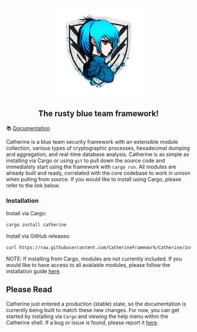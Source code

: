 <div align="center">
    <img src="assets/catherine_icon.png" width="50%" />
</div>

<h2 align="center">
    The rusty blue team framework!
</h2>

📚 [Documentation](https://docs.rs/crate/catherine/latest)

Catherine is a blue team security framework with an extensible module collection, various types of cryptographic processes, hexadecimal dumping and aggregation, and real-time database analysis. Catherine is as simple as installing via Cargo or using `git` to pull down the source code and immediately start using the framework with `cargo run`. All modules are already built and ready, correlated with the core codebase to work in unison when pulling from source. If you would like to install using Cargo, please refer to the link below.

### Installation
Install via Cargo:
```bash
cargo install catherine
```

Install via GitHub releases:
```bash
curl https://raw.githubusercontent.com/CatherineFramework/Catherine/install.sh | sh
```

NOTE: If installing from Cargo, modules are not currently included. If you would like to have access to all available modules, please follow the installation guide [here](https://github.com/CatherineFramework/Catherine/blob/main/modules/INSTALLATION.md).

## Please Read
Catherine just entered a production (stable) state, so the documentation is currently being built to match these new changes. For now, you can get started by installing via `Cargo` and viewing the help menu within the Catherine shell. If a bug or issue is found, please report it [here](https://github.com/CatherineFramework/Catherine/issues).